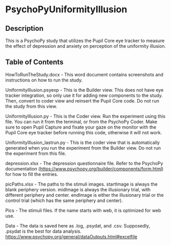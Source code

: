 # PsychoPyUniformityIllusion

## Description
This is a PsychoPy study that utilizes the Pupil Core eye tracker to measure the effect of depression and anxiety on perception of the uniformity illusion.

## Table of Contents
HowToRunTheStudy.docx - This word document contains screenshots and instructions on how to run the study.

UniformityIllusion.psyexp - This is the Builder view. This does not have eye tracker integration, so only use it for adding new components to the study. Then, convert to coder view and reinsert the Pupil Core code. Do not run the study from this view.

UniformityIllusion.py - This is the Coder view. Run the experiment using this file. You can run it from the terminal, or from the PsychoPy Coder. Make sure to open Pupil Capture and fixate your gaze on the monitor with the Pupil Core eye tracker before running this code, otherwise it will not work.

UniformityIllusion_lastrun.py - This is the coder view that is automatically generated when you run the experiment from the Builder view. Do not run the experiment from this file.

depression.xlsx - The depression questionnaire file. Refer to the PsychoPy documentation (https://www.psychopy.org/builder/components/form.html) for how to fill the entries.

picPaths.xlsx - The paths to the stimuli images. startImage is always the blank periphery version. midImage is always the illusionary trial, with different periphery and center. endImage is either the illusionary trial or the control trial (which has the same periphery and center).

Pics - The stimuli files. If the name starts with web, it is optimized for web use.

Data - The data is saved here as .log, .psydat, and .csv. Supposedly, .psydat is the best for data analysis. https://www.psychopy.org/general/dataOutputs.html#excelfile
